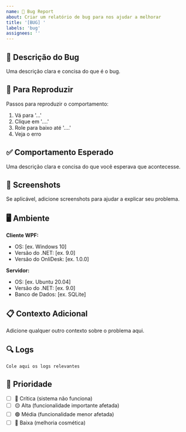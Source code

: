 ```yaml
---
name: 🐛 Bug Report
about: Criar um relatório de bug para nos ajudar a melhorar
title: '[BUG] '
labels: 'bug'
assignees: ''
---
```


## 🐛 Descrição do Bug
Uma descrição clara e concisa do que é o bug.

## 🔄 Para Reproduzir
Passos para reproduzir o comportamento:
1. Vá para '...'
2. Clique em '....'
3. Role para baixo até '....'
4. Veja o erro

## ✅ Comportamento Esperado
Uma descrição clara e concisa do que você esperava que acontecesse.

## 📸 Screenshots
Se aplicável, adicione screenshots para ajudar a explicar seu problema.

## 🖥️ Ambiente
**Cliente WPF:**
- OS: [ex. Windows 10]
- Versão do .NET: [ex. 9.0]
- Versão do OnliDesk: [ex. 1.0.0]

**Servidor:**
- OS: [ex. Ubuntu 20.04]
- Versão do .NET: [ex. 9.0]
- Banco de Dados: [ex. SQLite]

## 📋 Contexto Adicional
Adicione qualquer outro contexto sobre o problema aqui.

## 🔍 Logs
```
Cole aqui os logs relevantes
```

## 🎯 Prioridade
- [ ] 🔴 Crítica (sistema não funciona)
- [ ] 🟡 Alta (funcionalidade importante afetada)
- [ ] 🟢 Média (funcionalidade menor afetada)
- [ ] 🔵 Baixa (melhoria cosmética)
